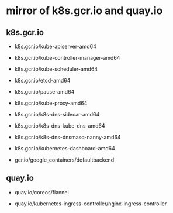 # mirror of k8s.gcr.io and quay.io

## k8s.gcr.io

- k8s.gcr.io/kube-apiserver-amd64
- k8s.gcr.io/kube-controller-manager-amd64
- k8s.gcr.io/kube-scheduler-amd64
- k8s.gcr.io/etcd-amd64
- k8s.gcr.io/pause-amd64
- k8s.gcr.io/kube-proxy-amd64

- k8s.gcr.io/k8s-dns-sidecar-amd64
- k8s.gcr.io/k8s-dns-kube-dns-amd64
- k8s.gcr.io/k8s-dns-dnsmasq-nanny-amd64

- k8s.gcr.io/kubernetes-dashboard-amd64

- gcr.io/google_containers/defaultbackend

## quay.io

- quay.io/coreos/flannel

- quay.io/kubernetes-ingress-controller/nginx-ingress-controller